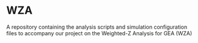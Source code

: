 # WZA
A repository containing the analysis scripts and simulation configuration files to accompany our project on the Weighted-Z Analysis for GEA (WZA) 
